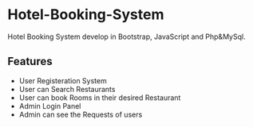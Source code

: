 # Hotel-Booking-System
Hotel Booking System develop in Bootstrap, JavaScript and Php&amp;MySql.

## Features
* User Registeration System
* User can Search Restaurants
* User can book Rooms in their desired Restaurant
* Admin Login Panel
* Admin can see the Requests of users

